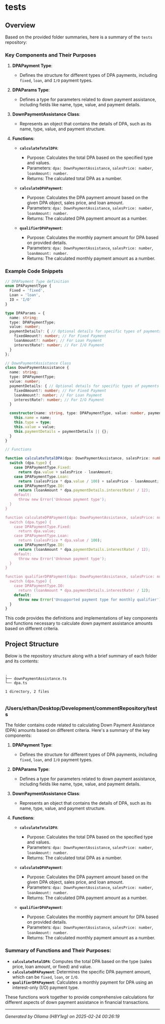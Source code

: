 # tests

## Overview

Based on the provided folder summaries, here is a summary of the `tests` repository:

### Key Components and Their Purposes

1. **DPAPayment Type**:
   - Defines the structure for different types of DPA payments, including `fixed`, `loan`, and `I/O` payment types.

2. **DPAParams Type**:
   - Defines a type for parameters related to down payment assistance, including fields like name, type, value, and payment details.

3. **DownPaymentAssistance Class**:
   - Represents an object that contains the details of DPA, such as its name, type, value, and payment structure.

4. **Functions**:
   - **`calculateTotalDPA`**:
     - Purpose: Calculates the total DPA based on the specified type and values.
     - Parameters: `dpa: DownPaymentAssistance`, `salesPrice: number`, `loanAmount: number`.
     - Returns: The calculated total DPA as a number.

   - **`calculateDPAPayment`**:
     - Purpose: Calculates the DPA payment amount based on the given DPA object, sales price, and loan amount.
     - Parameters: `dpa: DownPaymentAssistance`, `salesPrice: number`, `loanAmount: number`.
     - Returns: The calculated DPA payment amount as a number.

   - **`qualifierDPAPayment`**:
     - Purpose: Calculates the monthly payment amount for DPA based on provided details.
     - Parameters: `dpa: DownPaymentAssistance`, `salesPrice: number`, `loanAmount: number`.
     - Returns: The calculated monthly payment amount as a number.

### Example Code Snippets

```typescript
// DPAPayment Type definition
enum DPAPaymentType {
  Fixed = 'fixed',
  Loan = 'loan',
  IO = 'I/O'
}

type DPAParams = {
  name: string;
  type: DPAPaymentType;
  value: number;
  paymentDetails?: { // Optional details for specific types of payments
    fixedAmount?: number; // For Fixed Payment
    loanAmount?: number; // For Loan Payment
    interestRate?: number; // For I/O Payment
  }
};

// DownPaymentAssistance Class
class DownPaymentAssistance {
  name: string;
  type: DPAPaymentType;
  value: number;
  paymentDetails: { // Optional details for specific types of payments
    fixedAmount?: number; // For Fixed Payment
    loanAmount?: number; // For Loan Payment
    interestRate?: number; // For I/O Payment
  }

  constructor(name: string, type: DPAPaymentType, value: number, paymentDetails?: DPAParams['paymentDetails']) {
    this.name = name;
    this.type = type;
    this.value = value;
    this.paymentDetails = paymentDetails || {};
  }
}

// Functions

function calculateTotalDPA(dpa: DownPaymentAssistance, salesPrice: number, loanAmount: number): number {
  switch (dpa.type) {
    case DPAPaymentType.Fixed:
      return dpa.value + salesPrice - loanAmount;
    case DPAPaymentType.Loan:
      return (salesPrice * dpa.value / 100) + salesPrice - loanAmount;
    case DPAPaymentType.IO:
      return (loanAmount * dpa.paymentDetails.interestRate! / 12);
    default:
      throw new Error('Unknown payment type');
  }
}

function calculateDPAPayment(dpa: DownPaymentAssistance, salesPrice: number, loanAmount: number): number {
  switch (dpa.type) {
    case DPAPaymentType.Fixed:
      return dpa.value;
    case DPAPaymentType.Loan:
      return (salesPrice * dpa.value / 100);
    case DPAPaymentType.IO:
      return (loanAmount * dpa.paymentDetails.interestRate! / 12);
    default:
      throw new Error('Unknown payment type');
  }
}

function qualifierDPAPayment(dpa: DownPaymentAssistance, salesPrice: number, loanAmount: number): number {
  switch (dpa.type) {
    case DPAPaymentType.IO:
      return (loanAmount * dpa.paymentDetails.interestRate! / 12);
    default:
      throw new Error('Unsupported payment type for monthly qualifier');
  }
}
```

This code provides the definitions and implementations of key components and functions necessary to calculate down payment assistance amounts based on different criteria.



## Project Structure

Below is the repository structure along with a brief summary of each folder and its contents:

```

.
├── downPaymentAssistance.ts
└── dpa.ts

1 directory, 2 files


```

### /Users/ethan/Desktop/Development/commentRepository/tests
The folder contains code related to calculating Down Payment Assistance (DPA) amounts based on different criteria. Here's a summary of the key components:

1. **DPAPayment Type**:
   - Defines the structure for different types of DPA payments, including `fixed`, `loan`, and `I/O` payment types.

2. **DPAParams Type**:
   - Defines a type for parameters related to down payment assistance, including fields like name, type, value, and payment details.

3. **DownPaymentAssistance Class**:
   - Represents an object that contains the details of DPA, such as its name, type, value, and payment structure.

4. **Functions**:
   - **`calculateTotalDPA`**:
     - Purpose: Calculates the total DPA based on the specified type and values.
     - Parameters: `dpa: DownPaymentAssistance`, `salesPrice: number`, `loanAmount: number`.
     - Returns: The calculated total DPA as a number.

   - **`calculateDPAPayment`**:
     - Purpose: Calculates the DPA payment amount based on the given DPA object, sales price, and loan amount.
     - Parameters: `dpa: DownPaymentAssistance`, `salesPrice: number`, `loanAmount: number`.
     - Returns: The calculated DPA payment amount as a number.

   - **`qualifierDPAPayment`**:
     - Purpose: Calculates the monthly payment amount for DPA based on provided details.
     - Parameters: `dpa: DownPaymentAssistance`, `salesPrice: number`, `loanAmount: number`.
     - Returns: The calculated monthly payment amount as a number.

### Summary of Functions and Their Purposes:
- **`calculateTotalDPA`**: Computes the total DPA based on the type (sales price, loan amount, or fixed) and value.
- **`calculateDPAPayment`**: Determines the specific DPA payment amount, which can be `fixed`, `loan`, or `I/O`.
- **`qualifierDPAPayment`**: Calculates a monthly payment for DPA using an interest-only (I/O) payment type.

These functions work together to provide comprehensive calculations for different aspects of down payment assistance in financial transactions.



---

*Generated by Ollama (H8Y1eg) on 2025-02-24 00:26:19*